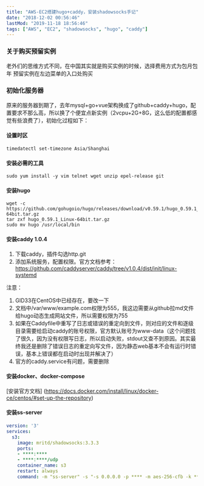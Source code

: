 ```yaml
---
title: "AWS-EC2搭建hugo+caddy，安装shadowsocks手记"
date: "2018-12-02 00:56:46"
lastMod: "2019-11-18 18:56:46"
tags: ["AWS", "EC2", "shadowsocks", "hugo", "caddy"]
---
```


### 关于购买预留实例

老外们的思维方式不同，在中国其实就是购买实例的时候，选择费用方式为包月包年
预留实例在左边菜单的入口处购买

### 初始化服务器
原来的服务器到期了，去年mysql+go+vue架构换成了github+caddy+hugo，配置要求不那么高，所以换了个便宜点新实例（2vcpu+2G+8G，这么低的配置都感觉有些浪费了），初始化过程如下：
#### 设置时区
```shell
timedatectl set-timezone Asia/Shanghai
```

#### 安装必需的工具
```shell
sudo yum install -y vim telnet wget unzip epel-release git
```

#### 安装hugo
```shell
wget -c https://github.com/gohugoio/hugo/releases/download/v0.59.1/hugo_0.59.1_Linux-64bit.tar.gz
tar zxf hugo_0.59.1_Linux-64bit.tar.gz
sudo mv hugo /usr/local/bin
```

#### 安装caddy 1.0.4
1. 下载caddy，插件勾选http.git
2. 添加系统服务，配置权限。官方文档参考：https://github.com/caddyserver/caddy/tree/v1.0.4/dist/init/linux-systemd

注意：
1. GID33在CentOS中已经存在，要改一下
2. 文档中/var/www/example.com权限为555，我这边需要从github拉md文件给hugo动态生成网站文件，所以需要权限为755
3. 如果在Caddyfile中重写了日志或错误的重定向到文件，则对应的文件和逐级目录需要给启动caddy的账号权限，官方默认账号为www-data（这个问题找了很久，因为没有权限写日志，所以启动失败，stdout又查不到原因。其实最终我还是删除了错误日志的重定向写文件，因为静态web基本不会有运行时错误，基本上错误都在启动时出现并解决了）
4. 官方的caddy.service有问题，需要删除

#### 安装docker、docker-compose
[安装官方文档] (https://docs.docker.com/install/linux/docker-ce/centos/#set-up-the-repository)

#### 安装ss-server
```yaml
version: '3'
services:
  s3:
    image: mritd/shadowsocks:3.3.3
    ports:
    - ****:****
    - ****:****/udp
    container_name: s3
    restart: always
    command: -m "ss-server" -s "-s 0.0.0.0 -p **** -m aes-256-cfb -k ************************* --fast-open" -x -e "kcpserver" -k "-t 127.0.0.1:**** -l :**** -mode fast3"
```